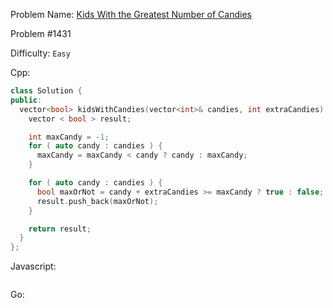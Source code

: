 Problem Name: [Kids With the Greatest Number of Candies
](https://leetcode.com/problems/kids-with-the-greatest-number-of-candies/)

Problem #1431

Difficulty: `Easy`

Cpp:

```cpp
class Solution {
public:
  vector<bool> kidsWithCandies(vector<int>& candies, int extraCandies) {
    vector < bool > result;

    int maxCandy = -1;
    for ( auto candy : candies ) {
      maxCandy = maxCandy < candy ? candy : maxCandy;
    }

    for ( auto candy : candies ) {
      bool maxOrNot = candy + extraCandies >= maxCandy ? true : false;
      result.push_back(maxOrNot);
    }

    return result;
  }
};
```

Javascript:

```js

```

Go:

```go

```

